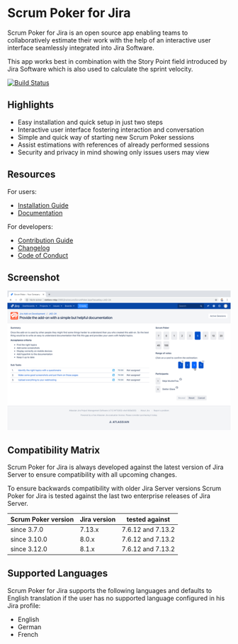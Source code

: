 # Scrum Poker for Jira

Scrum Poker for Jira is an open source app enabling teams to collaboratively estimate their work with the help of an interactive user interface seamlessly integrated into Jira Software.

This app works best in combination with the Story Point field introduced by Jira Software which is also used to calculate the sprint velocity.
        
[![Build Status](https://travis-ci.org/codescape/jira-scrum-poker.svg?branch=master)](https://travis-ci.org/codescape/jira-scrum-poker)

## Highlights

* Easy installation and quick setup in just two steps
* Interactive user interface fostering interaction and conversation
* Simple and quick way of starting new Scrum Poker sessions
* Assist estimations with references of already performed sessions
* Security and privacy in mind showing only issues users may view

## Resources

For users:

* [Installation Guide](http://jira-scrum-poker.codescape.de/scrum-poker-installation)
* [Documentation](http://jira-scrum-poker.codescape.de)

For developers:

* [Contribution Guide](https://github.com/codescape/jira-scrum-poker/blob/master/contributing.md)
* [Changelog](https://github.com/codescape/jira-scrum-poker/blob/master/docs/changelog.md)
* [Code of Conduct](https://github.com/codescape/jira-scrum-poker/blob/master/code_of_conduct.md)

## Screenshot

![Screenshot of a Scrum Poker session](/docs/images/participate-in-scrum-poker-session-reveal-estimates.png)

## Compatibility Matrix

Scrum Poker for Jira is always developed against the latest version of Jira Server to ensure compatibility with all upcoming changes.

To ensure backwards compatibility with older Jira Server versions Scrum Poker for Jira is tested against the last two enterprise releases of Jira Server.

| Scrum Poker version | Jira version | tested against    |
|---------------------|--------------|-------------------|
| since 3.7.0         | 7.13.x       | 7.6.12 and 7.13.2 |
| since 3.10.0        | 8.0.x        | 7.6.12 and 7.13.2 |
| since 3.12.0        | 8.1.x        | 7.6.12 and 7.13.2 |

## Supported Languages

Scrum Poker for Jira supports the following languages and defaults to English translation if the user has no supported language configured in his Jira profile:

* English
* German
* French

